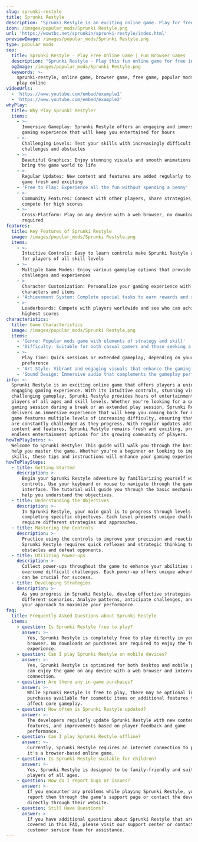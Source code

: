 ```yaml
---
slug: sprunki-restyle
title: Sprunki Restyle
description: "Sprunki Restyle is an exciting online game. Play for free directly in your browser!"
icon: /images/popular_mods/Sprunki Restyle.png
url: 'https://wowtbc.net/sprunkin/sprunki-restyle/index.html'
previewImage: /images/popular_mods/Sprunki Restyle.png
type: popular mods
seo:
  title: Sprunki Restyle - Play Free Online Game | Fun Browser Games
  description: "Sprunki Restyle - Play this fun online game for free in your browser. No download required!"
  ogImage: /images/popular_mods/Sprunki Restyle.png
  keywords: >-
    sprunki-restyle, online game, browser game, free game, popular mods game,
    play online
videoUrls:
  - 'https://www.youtube.com/embed/example1'
  - 'https://www.youtube.com/embed/example2'
whyPlay:
  title: Why Play Sprunki Restyle?
  items:
    - >-
      Immersive Gameplay: Sprunki Restyle offers an engaging and immersive
      gaming experience that will keep you entertained for hours
    - >-
      Challenging Levels: Test your skills with increasingly difficult
      challenges and obstacles
    - >-
      Beautiful Graphics: Enjoy stunning visuals and smooth animations that
      bring the game world to life
    - >-
      Regular Updates: New content and features are added regularly to keep the
      game fresh and exciting
    - 'Free to Play: Experience all the fun without spending a penny'
    - >-
      Community Features: Connect with other players, share strategies, and
      compete for high scores
    - >-
      Cross-Platform: Play on any device with a web browser, no downloads
      required
features:
  title: Key Features of Sprunki Restyle
  image: /images/popular_mods/Sprunki Restyle.png
  items:
    - >-
      Intuitive Controls: Easy to learn controls make Sprunki Restyle accessible
      for players of all skill levels
    - >-
      Multiple Game Modes: Enjoy various gameplay options that provide different
      challenges and experiences
    - >-
      Character Customization: Personalize your gaming experience with unique
      characters and items
    - 'Achievement System: Complete special tasks to earn rewards and recognition'
    - >-
      Leaderboards: Compete with players worldwide and see who can achieve the
      highest scores
characteristics:
  title: Game Characteristics
  image: /images/popular_mods/Sprunki Restyle.png
  items:
    - 'Genre: Popular mods game with elements of strategy and skill'
    - 'Difficulty: Suitable for both casual gamers and those seeking a challenge'
    - >-
      Play Time: Quick sessions or extended gameplay, depending on your
      preference
    - 'Art Style: Vibrant and engaging visuals that enhance the gaming experience'
    - 'Sound Design: Immersive audio that complements the gameplay perfectly'
info: >-
  Sprunki Restyle is an exciting online game that offers players a unique and
  engaging gaming experience. With its intuitive controls, stunning visuals, and
  challenging gameplay, Sprunki Restyle provides hours of entertainment for
  players of all ages and skill levels. Whether you're looking for a quick
  gaming session during a break or an extended play session, Sprunki Restyle
  delivers an immersive experience that will keep you coming back for more. The
  game features multiple levels of increasing difficulty, ensuring that players
  are constantly challenged as they progress. With regular updates adding new
  content and features, Sprunki Restyle remains fresh and exciting, providing
  endless entertainment options for its growing community of players.
howToPlayIntro: >-
  Welcome to Sprunki Restyle! This guide will walk you through the basics and
  help you master the game. Whether you're a beginner or looking to improve your
  skills, these tips and instructions will enhance your gaming experience.
howToPlaySteps:
  - title: Getting Started
    description: >-
      Begin your Sprunki Restyle adventure by familiarizing yourself with the
      controls. Use your keyboard or mouse to navigate through the game
      interface. The tutorial will guide you through the basic mechanics and
      help you understand the objectives.
  - title: Understanding the Objectives
    description: >-
      In Sprunki Restyle, your main goal is to progress through levels by
      completing specific objectives. Each level presents unique challenges that
      require different strategies and approaches.
  - title: Mastering the Controls
    description: >-
      Practice using the controls to improve your precision and reaction time.
      Sprunki Restyle requires quick reflexes and strategic thinking to overcome
      obstacles and defeat opponents.
  - title: Utilizing Power-ups
    description: >-
      Collect power-ups throughout the game to enhance your abilities and
      overcome difficult challenges. Each power-up offers unique advantages that
      can be crucial for success.
  - title: Developing Strategies
    description: >-
      As you progress in Sprunki Restyle, develop effective strategies for
      different scenarios. Analyze patterns, anticipate challenges, and adapt
      your approach to maximize your performance.
faq:
  title: Frequently Asked Questions about Sprunki Restyle
  items:
    - question: Is Sprunki Restyle free to play?
      answer: >-
        Yes, Sprunki Restyle is completely free to play directly in your web
        browser. No downloads or purchases are required to enjoy the full game
        experience.
    - question: Can I play Sprunki Restyle on mobile devices?
      answer: >-
        Yes, Sprunki Restyle is optimized for both desktop and mobile play. You
        can enjoy the game on any device with a web browser and internet
        connection.
    - question: Are there any in-game purchases?
      answer: >-
        While Sprunki Restyle is free to play, there may be optional in-game
        purchases available for cosmetic items or additional features that don't
        affect core gameplay.
    - question: How often is Sprunki Restyle updated?
      answer: >-
        The developers regularly update Sprunki Restyle with new content,
        features, and improvements based on player feedback and game
        performance.
    - question: Can I play Sprunki Restyle offline?
      answer: >-
        Currently, Sprunki Restyle requires an internet connection to play as
        it's a browser-based online game.
    - question: Is Sprunki Restyle suitable for children?
      answer: >-
        Yes, Sprunki Restyle is designed to be family-friendly and suitable for
        players of all ages.
    - question: How do I report bugs or issues?
      answer: >-
        If you encounter any problems while playing Sprunki Restyle, you can
        report them through the game's support page or contact the developers
        directly through their website.
    - question: Still Have Questions?
      answer: >-
        If you have additional questions about Sprunki Restyle that aren't
        covered in this FAQ, please visit our support center or contact our
        customer service team for assistance.
---
```


